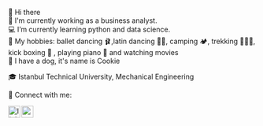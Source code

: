 👋 Hi there
<br />
👀 I'm currently working as a business analyst.
<br />
💻 I’m currently learning python and data science.
<br />
👯 My hobbies: ballet dancing 🩰,latin dancing 💃🏼, camping 🏕️, trekking 🏃🏼‍♀️, kick boxing 🥊 , playing piano 🎹 and watching movies 
<br />
🐶 I have a dog, it's name is Cookie

🎓 Istanbul Technical University, Mechanical Engineering


📩 Connect with me:

[<img align="left" alt="linkedin | LinkedIn" width="24px" src="https://raw.githubusercontent.com/peterthehan/peterthehan/master/assets/linkedin.svg" />][linkedin]
[<img align="left" height="24" width="24" src="https://cdn.jsdelivr.net/npm/simple-icons@v4/icons/gmail.svg" />][gmail]

<br />

[linkedin]: https://www.linkedin.com/in/ceyda-başaran-94b6b3146/
[gmail]: mailto:ceydabasaran95@gmail.com
<br />



<!---
ceydabasaran/ceydabasaran is a ✨ special ✨ repository because its `README.md` (this file) appears on your GitHub profile.
You can click the Preview link to take a look at your changes.
--->
